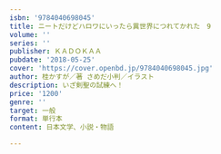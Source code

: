 ```yaml
---
isbn: '9784040698045'
title: ニートだけどハロワにいったら異世界につれてかれた　9
volume: ''
series: ''
publisher: ＫＡＤＯＫＡＡ
pubdate: '2018-05-25'
cover: 'https://cover.openbd.jp/9784040698045.jpg'
author: 桂かすが／著 さめだ小判／イラスト
description: いざ剣聖の試練へ！
price: '1200'
genre: ''
target: 一般
format: 単行本
content: 日本文学、小説・物語

---
```


